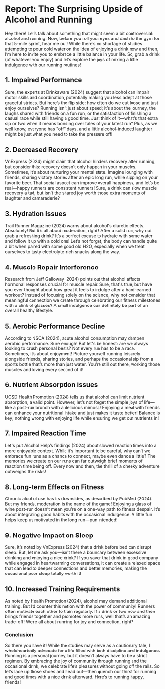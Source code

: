 # Report: The Surprising Upside of Alcohol and Running 

Hey there! Let’s talk about something that might seem a bit controversial: alcohol and running. Now, before you roll your eyes and dash to the gym for that 5-mile sprint, hear me out! While there’s no shortage of studies attempting to pour cold water on the idea of enjoying a drink now and then, I’m here to invite you to embrace a little balance in your life. So, grab a drink (of whatever you enjoy) and let’s explore the joys of mixing a little indulgence with our running routines!

## 1. Impaired Performance
Sure, the experts at Drinkaware (2024) suggest that alcohol can impair motor skills and coordination, potentially making you less adept at those graceful strides. But here’s the flip side: how often do we cut loose and just enjoy ourselves? Running isn’t just about speed; it’s about the journey, the laughs shared with friends on a fun run, or the satisfaction of finishing a casual race while still having a good time. Just think of it—what’s that extra sip or two when it means bonding over tales of your latest run? Plus, as we well know, everyone has "off" days, and a little alcohol-induced laughter might be just what you need to take the pressure off!

## 2. Decreased Recovery
VnExpress (2024) might claim that alcohol hinders recovery after running, but consider this: recovery doesn’t only happen in your muscles. Sometimes, it's about nurturing your mental state. Imagine lounging with friends, sharing victory stories after an epic long run, while sipping on your favorite beer. That social aspect can improve overall happiness, and let’s be real—happy runners are consistent runners! Sure, a drink can slow muscle recovery a tad, but isn’t the shared joy worth those extra moments of laughter and camaraderie?

## 3. Hydration Issues
Trail Runner Magazine (2024) warns about alcohol's diuretic effects. Absolutely! But it’s all about moderation, right? After a solid run, why not grab a refreshing drink? It’s a perfect excuse to hydrate with some water and follow it up with a cold one! Let’s not forget, the body can handle quite a bit when paired with some good old H2O, especially when we treat ourselves to tasty electrolyte-rich snacks along the way.

## 4. Muscle Repair Interference
Research from Jeff Galloway (2024) points out that alcohol affects hormonal responses crucial for muscle repair. Sure, that's true, but have you ever thought about how great it feels to indulge after a hard-earned workout? Instead of focusing solely on the science, why not consider that meaningful connection we create through celebrating our fitness milestones with a clink of glasses? A small indulgence can definitely be part of an overall healthy lifestyle.

## 5. Aerobic Performance Decline
According to NSCA (2024), acute alcohol consumption may dampen aerobic performance. Sure enough! But let's be honest: are we always looking to crush personal bests? Not every run has to be a race. Sometimes, it’s about enjoyment! Picture yourself running leisurely alongside friends, sharing stories, and perhaps the occasional sip from a sports bottle that’s more than just water. You’re still out there, working those muscles and loving every second of it!

## 6. Nutrient Absorption Issues
UCSD Health Promotion (2024) tells us that alcohol can limit nutrient absorption, a valid point. However, let’s not forget the simple joys of life—like a post-run brunch with a delicious mimosa! Enjoying a meal with friends can enhance your nutritional intake and just makes it taste better! Balance is key; nothing wrong with enjoying life while ensuring we get our nutrients in!

## 7. Impaired Reaction Time
Let's put Alcohol Help’s findings (2024) about slowed reaction times into a more enjoyable context. While it’s important to be careful, why can’t we embrace fun runs as a chance to connect, maybe even dance a little? The memories we create on our runs can far outweigh brief moments of reaction time being off. Every now and then, the thrill of a cheeky adventure outweighs the risks! 

## 8. Long-term Effects on Fitness
Chronic alcohol use has its downsides, as described by PubMed (2024). But my friends, moderation is the name of the game! Enjoying a glass of wine post-run doesn’t mean you’re on a one-way path to fitness despair. It’s about integrating good habits with the occasional indulgence. A little fun helps keep us motivated in the long run—pun intended!

## 9. Negative Impact on Sleep 
Sure, it’s noted by VnExpress (2024) that a drink before bed can disrupt sleep. But, let me ask you—isn't there a boundary between excessive drinking and enjoying a nice drink? If you savor that drink in good company while engaged in heartwarming conversations, it can create a relaxed space that can lead to deeper connections and better memories, making the occasional poor sleep totally worth it!

## 10. Increased Training Requirements
As noted by Health Promotion (2024), alcohol may demand additional training. But I’d counter this notion with the power of community! Runners often motivate each other to train regularly. If a drink or two now and then brings friends together and promotes more runs, well that’s an amazing trade-off! We’re all about running for joy and connection, right?

### Conclusion
So there you have it! While the studies may serve as a cautionary tale, I wholeheartedly advocate for a life filled with both discipline and indulgence. Running is a personal journey, but it doesn’t always have to be a strict regimen. By embracing the joy of community through running and the occasional drink, we celebrate life’s pleasures without going off the rails. So let’s lace up those shoes and head out—then quench our thirst for running and good times with a nice drink afterward. Here’s to running happy, friends!
